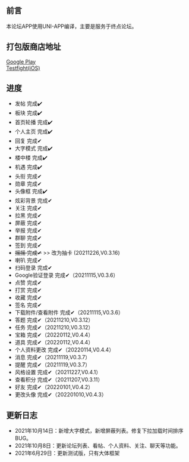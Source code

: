 ## 前言
本论坛APP使用UNI-APP编译，主要是服务于终点论坛。

## 打包版商店地址
[Google Play](https://play.google.com/store/apps/details?id=bbs.zdfx.net)  
[Testfight(iOS)](https://testflight.apple.com/join/PeuaAnI3)

## 进度
 * 发帖 完成✔️
 * 板块 完成✔️
 * 首页轮播 完成✔️
 * 个人主页 完成✔️
 * 回复 完成✔
 * 大字模式 完成✔️
 * 楼中楼 完成✔️
 * 机遇 完成✔️
 * 头衔 完成✔
 * 勋章 完成✔
 * 头像框 完成✔️
 * 炫彩背景 完成✔
 * 关注 完成✔
 * 拉黑 完成✔
 * 屏蔽 完成✔
 * 举报 完成✔
 * 群聊 完成✔
 * 签到 完成✔
 * ~~摇摇 完成✔~~ >> 改为抽卡 (20211226,V0.3.16)
 * 喇叭 完成✔
 * 扫码登录 完成✔
 * Google验证登录 完成✔（20211115,V0.3.6）
 * 点赞 完成✔
 * 打赏 完成✔
 * 收藏 完成✔
 * 签名 完成✔
 * 下载附件/查看附件 完成✔（20211115,V0.3.6）
 * 答题 完成✔（20211210,V0.3.12）
 * 任务 完成✔（20211210,V0.3.12）
 * 宝箱 完成✔（20220112,V0.4.4）
 * 道具 完成✔（20220112,V0.4.4）
 * 个人资料更改 完成✔（20220114,V0.4.4）
 * 消息 完成✔（20211119,V0.3.7）
 * 提醒 完成✔（20211119,V0.3.7）
 * 风格设置 完成✔（20211227,V0.4.1）
 * 查看积分 完成✔（20211207,V0.3.11）
 * 好友 完成✔（20220101,V0.4.2）
 * 更改头像 完成✔（202201010,V0.4.3）

## 更新日志

 * 2021年10月14日：新增大字模式，新增屏蔽列表。修复下拉加载时间排序BUG。
 * 2021年10月8日：更新论坛列表、看帖、个人资料、关注、聊天等功能。
 * 2021年6月29日：更新测试版，只有大体框架